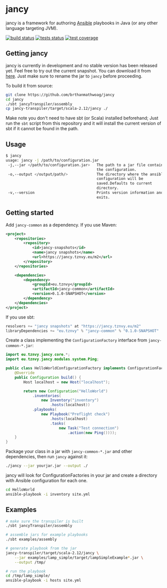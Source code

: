 # jancy

jancy is a framework for authoring [Ansible](https://www.ansible.com/) playbooks in Java (or any other language
targeting JVM).

[![build status](https://jancy.tznvy.eu/content/buildstatus.svg)](https://travis-ci.org/brthanmathwoag/jancy)
[![tests status](https://jancy.tznvy.eu/content/testsstatus.svg)](https://travis-ci.org/brthanmathwoag/jancy)
[![test coverage](https://jancy.tznvy.eu/content/coveragestatus.svg)](https://travis-ci.org/brthanmathwoag/jancy)

## Getting jancy

jancy is currently in development and no stable version has been released yet. Feel free to try out the current snapshot.
You can download it from [here](https://jancy.tznvy.eu/m2/eu/tznvy/jancy-transpiler_2.12/0.1.0-SNAPSHOT/jancy-transpiler_2.12-0.1.0-SNAPSHOT.jar).
Just make sure to rename the jar to `jancy` before proceeding.

To build it from source:

```bash
git clone https://github.com/brthanmathwoag/jancy
cd jancy
./sbt jancyTranspiler/assembly
cp jancy-transpiler/target/scala-2.12/jancy ./
```

Make note you don't need to have sbt (or Scala) installed beforehand; Just run the `sbt` script from
this repository and it will install the current version of sbt if it cannot be found in the path.

## Usage

```bash
$ jancy
usage: jancy -j /path/to/configuration.jar
 -j,--jar </path/to/configuration.jar>   The path to a jar file containing
                                         the configuration.
 -o,--output </output/path/>             The directory where the ansible
                                         configuration will be
                                         saved.Defaults to current
                                         directory.
 -v,--version                            Prints version information and
                                         exits.
```

## Getting started

Add `jancy-common` as a dependency. If you use Maven:

```xml
<project>
    <repositories>
        <repository>
            <id>jancy-snapshots</id>
            <name>jancy snapshots</name>
            <url>https://jancy.tznvy.eu/m2</url>
        </repository>
    </repositories>

    <dependencies>
        <dependency>
            <groupId>eu.tznvy</groupId>
            <artifactId>jancy-common</artifactId>
            <version>0.1.0-SNAPSHOT</version>
        </dependency>
    </dependencies>
</project>
```

If you use sbt:

```scala
resolvers += "jancy snapshots" at "https://jancy.tznvy.eu/m2"
libraryDependencies += "eu.tznvy" % "jancy-common" % "0.1.0-SNAPSHOT"
```

Create a class implementing the `ConfigurationFactory` interface from `jancy-common-*.jar`:

```java
import eu.tznvy.jancy.core.*;
import eu.tznvy.jancy.modules.system.Ping;

public class HelloWorldConfigurationFactory implements ConfigurationFactory {
    @Override
    public Configuration build() {
        Host localhost = new Host("localhost");

        return new Configuration("HelloWorld")
            .inventories(
                new Inventory("inventory")
                    .hosts(localhost))
            .playbooks(
                new Playbook("Preflight check")
                    .hosts(localhost)
                    .tasks(
                        new Task("Test connection")
                            .action(new Ping())));
    }
}
```

Package your class in a jar with `jancy-common-*.jar` and other dependencies, then run `jancy` against it:

```bash
./jancy --jar yourjar.jar --output ./
```

jancy will look for ConfigurationFactories in your jar and create a directory with Ansible configuration for each
one.

```bash
cd HelloWorld
ansible-playbook -i inventory site.yml
```

## Examples

```bash
# make sure the transpiler is built
./sbt jancyTranspiler/assembly

# assemble jars for example playbooks
./sbt examples/assembly

# generate playbook from the jar
jancy-transpiler/target/scala-2.12/jancy \
    --jar examples/lamp_simple/target/lampSimpleExample*.jar \
    --output /tmp/

# run the playbook
cd /tmp/lamp_simple/
ansible-playbook -i hosts site.yml
```
